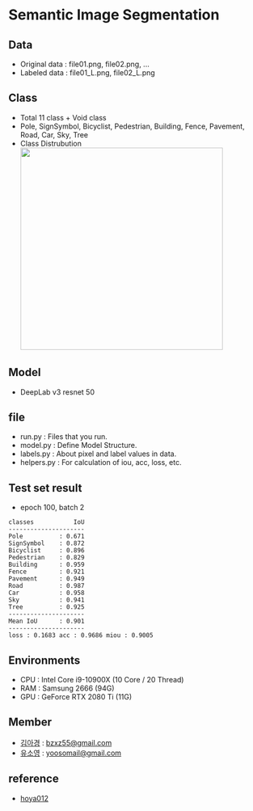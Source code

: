 # Semantic Image Segmentation

## Data
- Original data : file01.png, file02.png, ...
- Labeled data : file01_L.png, file02\_L.png

## Class
- Total 11 class + Void class
- Pole, SignSymbol, Bicyclist, Pedestrian, Building, Fence, Pavement, Road, Car, Sky, Tree
- Class Distrubution  
  <img src="https://user-images.githubusercontent.com/70522267/121540609-95cf2e00-ca41-11eb-9d26-863c34fe34f2.png" width="400px" />

## Model
- DeepLab v3 resnet 50

## file
- run.py : Files that you run.
- model.py : Define Model Structure.
- labels.py : About pixel and label values in data.
- helpers.py : For calculation of iou, acc, loss, etc.

## Test set result
- epoch 100, batch 2
```
classes           IoU
---------------------
Pole          : 0.671
SignSymbol    : 0.872
Bicyclist     : 0.896
Pedestrian    : 0.829
Building      : 0.959
Fence         : 0.921
Pavement      : 0.949
Road          : 0.987
Car           : 0.958
Sky           : 0.941
Tree          : 0.925
---------------------
Mean IoU      : 0.901
---------------------
loss : 0.1683 acc : 0.9686 miou : 0.9005
```

## Environments
- CPU : Intel Core i9-10900X (10 Core / 20 Thread)
- RAM : Samsung 2666 (94G)
- GPU : GeForce RTX 2080 Ti (11G)

## Member
- [김아경](https://github.com/EP00) : bzxz55@gmail.com
- [유소영](https://github.com/yooso0731) : yoosomail@gmail.com

## reference
- [hoya012](https://github.com/hoya012/semantic-segmentation-tutorial-pytorch)
